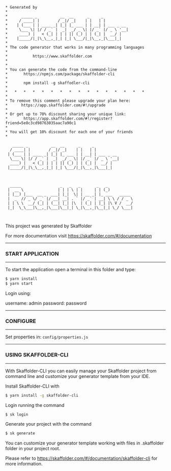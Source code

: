``` 
* Generated by
* 
*      _____ _          __  __      _     _
*     / ____| |        / _|/ _|    | |   | |
*    | (___ | | ____ _| |_| |_ ___ | | __| | ___ _ __
*     \___ \| |/ / _` |  _|  _/ _ \| |/ _` |/ _ \ '__|
*     ____) |   < (_| | | | || (_) | | (_| |  __/ |
*    |_____/|_|\_\__,_|_| |_| \___/|_|\__,_|\___|_|
*
* The code generator that works in many programming languages
*
*			https://www.skaffolder.com
*
*
* You can generate the code from the command-line
*       https://npmjs.com/package/skaffolder-cli
*
*       npm install -g skaffodler-cli
*
*   *   *   *   *   *   *   *   *   *   *   *   *   *   *   *
*
* To remove this comment please upgrade your plan here: 
*      https://app.skaffolder.com/#!/upgrade
*
* Or get up to 70% discount sharing your unique link:
*       https://app.skaffolder.com/#!/register?friend=5e8c3cd98763035aac7a90c1
*
* You will get 10% discount for each one of your friends
* 
```


```
   _____ _          __  __      _     _           
  / ____| |        / _|/ _|    | |   | |          
 | (___ | | ____ _| |_| |_ ___ | | __| | ___ _ __ 
  \___ \| |/ / _` |  _|  _/ _ \| |/ _` |/ _ \ '__|
  ____) |   < (_| | | | || (_) | | (_| |  __/ |   
 |_____/|_|\_\__,_|_| |_| \___/|_|\__,_|\___|_| 



  _____                 _   _   _       _   _           
 |  __ \               | | | \ | |     | | (_)          
 | |__) |___  __ _  ___| |_|  \| | __ _| |_ ___   _____ 
 |  _  // _ \/ _` |/ __| __| . ` |/ _` | __| \ \ / / _ \
 | | \ \  __/ (_| | (__| |_| |\  | (_| | |_| |\ V /  __/
 |_|  \_\___|\__,_|\___|\__|_| \_|\__,_|\__|_| \_/ \___|
                                                        
                                                        

```

This project was generated by Skaffolder

For more documentation visit https://skaffolder.com/#/documentation


--------------
### START APPLICATION
--------------

To start the application open a terminal in this folder and type:

``` bash
$ yarn install
$ yarn start
```

Login using:

username:   admin
password:   password

--------------
### CONFIGURE
--------------

Set properties in:
    `config/properties.js`


--------------
### USING SKAFFOLDER-CLI
--------------

With Skaffolder-CLI you can easily manage your Skaffolder project from command line and customize your generator template from your IDE.

Install Skaffolder-CLI with
``` bash
$ yarn install -g skaffolder-cli
```

Login running the command
``` bash
$ sk login
```

Generate your project with the command
``` bash
$ sk generate
```

You can customize your generator template working with files in .skaffolder folder in your project root.

Please refer to https://skaffolder.com/#/documentation/skaffolder-cli for more information.
